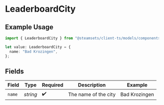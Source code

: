 # LeaderboardCity

## Example Usage

```typescript
import { LeaderboardCity } from "@steamsets/client-ts/models/components";

let value: LeaderboardCity = {
  name: "Bad Krozingen",
};
```

## Fields

| Field                | Type                 | Required             | Description          | Example              |
| -------------------- | -------------------- | -------------------- | -------------------- | -------------------- |
| `name`               | *string*             | :heavy_check_mark:   | The name of the city | Bad Krozingen        |